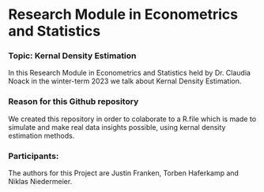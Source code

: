 # Research Module in Econometrics and Statistics

### Topic: Kernal Density Estimation

In this Research Module in Econometrics and Statistics held by Dr. Claudia Noack in the winter-term 2023 we talk about Kernal Density Estimation.

### Reason for this Github repository

We created this repository in order to colaborate to a R.file which is made to simulate and make real data insights possible, using kernal density estimation methods.

### Participants:

The authors for this Project are Justin Franken, Torben Haferkamp and Niklas Niedermeier.
